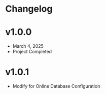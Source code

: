 # Changelog

# v1.0.0
- March 4, 2025
- Project Completed

# v1.0.1
- Modify for Online Database Configuration

